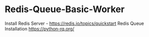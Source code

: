 # Redis-Queue-Basic-Worker

Install Redis Server  - https://redis.io/topics/quickstart
Redis Queue Installation https://python-rq.org/
